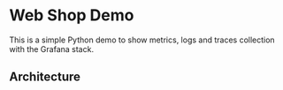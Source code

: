 # Web Shop Demo

This is a simple Python demo to show metrics, logs and traces collection with the Grafana stack.

## Architecture

##

